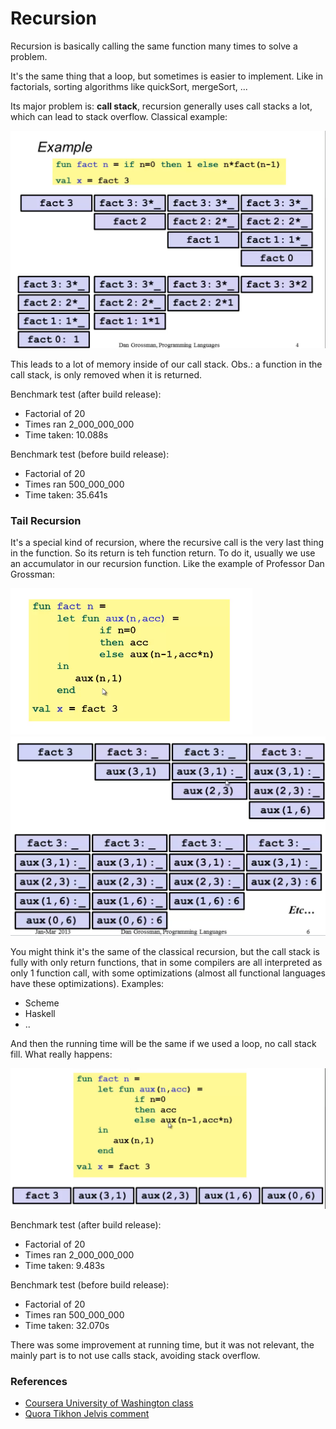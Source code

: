 # Recursion

Recursion is basically calling the same function many times to solve a problem.

It's the same thing that a loop, but sometimes is easier to implement. Like in factorials, sorting algorithms like quickSort, mergeSort, ...

Its major problem is: **call stack**, recursion generally uses call stacks a lot, which can lead to stack overflow. Classical example:

![Classical Recursion](classic_recursion.png)

This leads to a lot of memory inside of our call stack.
Obs.: a function in the call stack, is only removed when it is returned.

Benchmark test (after build release): 
- Factorial of 20
- Times ran 2_000_000_000
- Time taken: 10.088s

Benchmark test (before build release): 
- Factorial of 20
- Times ran 500_000_000
- Time taken: 35.641s


### Tail Recursion

It's a special kind of recursion, where the recursive call is the very last thing in the function. So its return is teh function return.
To do it, usually we use an accumulator in our recursion function. Like the example of Professor Dan Grossman:

![Tail Recursion](tail_recursion.png)
![Tail Recursion 2](tail_recursion2.png)

You might think it's the same of the classical recursion, but the call stack is fully with only return functions, that in some compilers are all interpreted as only 1 function call, with some optimizations (almost all functional languages have these optimizations). Examples: 
- Scheme
- Haskell
- ..

And then the running time will be the same if we used a loop, no call stack fill.
What really happens:

![Tail Recursion Result](tail_recursion3.png)

Benchmark test (after build release): 
- Factorial of 20
- Times ran 2_000_000_000
- Time taken: 9.483s

Benchmark test (before build release): 
- Factorial of 20
- Times ran 500_000_000
- Time taken: 32.070s

There was some improvement at running time, but it was not relevant, the mainly part is to not use calls stack, avoiding stack overflow.

### References
- [Coursera University of Washington class](https://www.coursera.org/lecture/programming-languages/tail-recursion-YZic1)
- [Quora Tikhon Jelvis comment](https://www.quora.com/What-is-tail-recursion-Why-is-it-so-bad)
